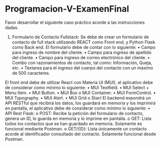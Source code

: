 # Programacion-V-ExamenFinal


Favor desarrollar el siguiente caso práctico acorde a las instrucciones dadas.  
 
1. Formulario de Contacto Fullstack: Se debe de crear un formulario de contacto de full stack utilizando REACT como Front end, y Python Flask como Back end. 
El formulario debe de contar con lo siguiente: 
•	Campo para ingreso de nombre del cliente. 
•	Campo para ingreso de apellido del cliente. 
•	Campo para ingreso de correo electrónico del cliente. 
•	Combo con razonamientos de contacto, tal como: Información, Queja, etc. 
•	Textarea para el ingreso del cuerpo del contacto con un máximo de 500 caracteres. 
 
El front end debe de utilizar React con Materia UI (MUI), el aplicativo debe de considerar como mínimo lo siguiente: 
•	MUI Textfield. 
•	MUI Select + Menu Item. 
•	MUI Button. 
•	MUI Box o MUI Container. 
•	MUI FormControl. 
•	MUI Typography. 
•	MUI Alert. 
•	MUI Grid o Stacl 
El backend expondrá un API RESTful que recibirá los datos, los guardará en memoria y los imprimirá en pantalla, el aplicativo debe de considerar como mínimo lo siguiente: 
•	API Rest Flask: o POST: Recibe la petición del formulario de contacto, genera un ID, lo guarda en memoria y lo imprime en pantalla. 
o	GET: Lista todos los contactos que se han guardado en memoria. Solamente es funcional mediante Postman. 
o	GET/{ID}: Lista únicamente un contacto acorde al identificador consultado del contacto. Solamente funcional desde Postman. 
